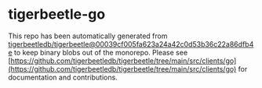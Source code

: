 # tigerbeetle-go
This repo has been automatically generated from [tigerbeetledb/tigerbeetle@00039cf005fa623a24a42c0d53b36c22a86dfb4e](https://github.com/tigerbeetledb/tigerbeetle/commit/00039cf005fa623a24a42c0d53b36c22a86dfb4e) to keep binary blobs out of the monorepo. Please see [https://github.com/tigerbeetledb/tigerbeetle/tree/main/src/clients/go](https://github.com/tigerbeetledb/tigerbeetle/tree/main/src/clients/go) for documentation and contributions.
